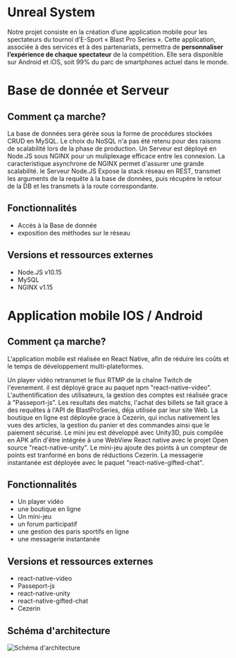 # Unreal System

Notre projet consiste en la création d’une application mobile pour les spectateurs du tournoi d’E-Sport « Blast Pro Series ». Cette application, associée à des services et à des partenariats, permettra de **personnaliser l’expérience de chaque spectateur** de la compétition. Elle sera disponible sur Android et iOS, soit 99% du parc de smartphones actuel dans le monde.

# Base de donnée et Serveur

## Comment ça marche?

La base de données sera gérée sous la forme de procédures stockées CRUD en MySQL. Le choix du NoSQL n'a pas été retenu pour des raisons de scalabilité lors de la phase de production.
Un Serveur est déployé en Node.JS sous NGINX pour un muliplexage efficace entre les connexion. La caracteristique asynchrone de NGINX permet d'assurer une grande scalabilité. le Serveur Node.JS Expose la stack réseau en REST, transmet les arguments de la requête à la base de données, puis récupère le retour de la DB et les transmets à la route correspondante.

## Fonctionnalités

* Accès à la Base de donnée
* exposition des méthodes sur le réseau

## Versions et ressources externes

* Node.JS v10.15
* MySQL
* NGINX v1.15

# Application mobile IOS / Android

## Comment ça marche?

L'application mobile est réalisée en React Native, afin de réduire les coûts et le temps de développement multi-plateformes.

Un player vidéo retransmet le flux RTMP de la chaîne Twitch de l'evenement. il est déployé grace au paquet npm "react-native-video".
L'authentification des utilisateurs, la gestion des comptes est réalisée grace à "Passeport-js".
Les resultats des matchs, l'achat des billets se fait grace à des requêtes à l'API de BlastProSeries, déja utilisée par leur site Web.
La boutique en ligne est déployée grace à Cezerin, qui inclus nativement les vues des articles, la gestion du panier et des commandes ainsi que le paiement sécurisé.
Le mini jeu est développé avec Unity3D, puis compilée en APK afin d'être intégrée à une WebView React native avec le projet Open source "react-native-unity".
Le mini-jeu ajoute des points à un compteur de points est tranformé en bons de réductions Cezerin.
La messagerie instantanée est déployée avec le paquet "react-native-gifted-chat".

## Fonctionnalités

* Un player vidéo
* une boutique en ligne
* Un mini-jeu
* un forum participatif
* une gestion des paris sportifs en ligne
* une messagerie instantanée

## Versions et ressources externes

* react-native-video
* Passeport-js
* react-native-unity
* react-native-gifted-chat
* Cezerin


## Schéma d'architecture

![Schéma d'architecture](https://drive.google.com/uc?export=view&id=13_5RR0af9SJLTVmCZqlPk0nG0_6mLiFy)


